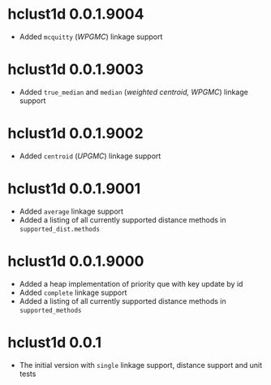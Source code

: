
# hclust1d 0.0.1.9004
 
- Added `mcquitty` (*WPGMC*) linkage support

# hclust1d 0.0.1.9003

- Added `true_median` and `median` (*weighted centroid, WPGMC*) linkage support

# hclust1d 0.0.1.9002

- Added `centroid` (*UPGMC*) linkage support

# hclust1d 0.0.1.9001

- Added `average` linkage support
- Added a listing of all currently supported distance methods in `supported_dist.methods`

# hclust1d 0.0.1.9000

- Added a heap implementation of priority que with key update by id
- Added `complete` linkage support
- Added a listing of all currently supported distance methods in `supported_methods`

# hclust1d 0.0.1

- The initial version with `single` linkage support, distance support and unit tests
